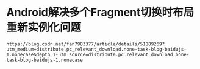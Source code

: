 # Android解决多个Fragment切换时布局重新实例化问题
```
https://blog.csdn.net/fan7983377/article/details/51889269?utm_medium=distribute.pc_relevant_download.none-task-blog-baidujs-1.nonecase&depth_1-utm_source=distribute.pc_relevant_download.none-task-blog-baidujs-1.nonecase
```
